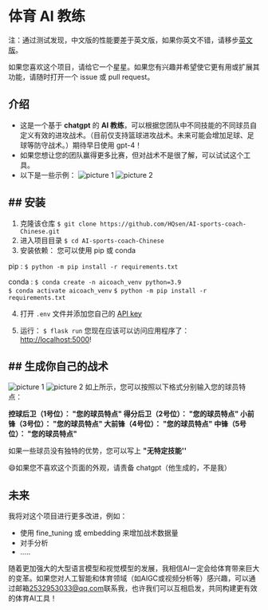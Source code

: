 # 体育 AI 教练
注：通过测试发现，中文版的性能要差于英文版，如果你英文不错，请移步[英文版](https://github.com/HQsen/AI_Coach_Sports)。

如果您喜欢这个项目，请给它一个星星。如果您有兴趣并希望使它更有用或扩展其功能，请随时打开一个 issue 或 pull request。
## 介绍
- 这是一个基于 **chatgpt** 的 **AI 教练**，可以根据您团队中不同技能的不同球员自定义有效的进攻战术。（目前仅支持篮球进攻战术。未来可能会增加足球、足球等防守战术。）期待早日使用 gpt-4！
- 如果您想让您的团队赢得更多比赛，但对战术不是很了解，可以试试这个工具。
- 以下是一些示例：
![picture 1](https://github.com/HQsen/AI_Coach_Sports/blob/main/image/1.png)
![picture 2](https://github.com/HQsen/AI_Coach_Sports/blob/main/image/2.png)


##  ## 安装
 1. 克隆该仓库
 ```$ git clone https://github.com/HQsen/AI-sports-coach-Chinese.git```
 2. 进入项目目录
 ```$ cd AI-sports-coach-Chinese```
 3. 安装依赖：
 您可以使用 pip 或 conda

pip :
 ```$ python -m pip install -r requirements.txt```
 
 conda :
 ```$ conda create -n aicoach_venv python=3.9```		
 ```$ conda activate aicoach_venv```
 ```$ python -m pip install -r requirements.txt```

4.  打开 `.env` 文件并添加您自己的 [API key](https://beta.openai.com/account/api-keys)
 
 5. 运行：
    ```$ flask run```
    您现在应该可以访问应用程序了： [http://localhost:5000](http://localhost:5000/)!


## ## 生成你自己的战术
![picture 1](https://github.com/HQsen/AI_Coach_Sports/blob/main/image/1.png)
![picture 2](https://github.com/HQsen/AI_Coach_Sports/blob/main/image/3.png)
如上所示，您可以按照以下格式分别输入您的球员特点：

**控球后卫（1号位）： "您的球员特点" 
得分后卫（2号位）： "您的球员特点" 
小前锋（3号位）： "您的球员特点" 
大前锋（4号位）： "您的球员特点" 
中锋（5号位）： "您的球员特点"**


如果一些球员没有独特的优势，您可以写上 **"无特定技能''**

:smile:如果您不喜欢这个页面的外观，请责备 chatgpt（他生成的，不是我）

## 未来
我将对这个项目进行更多改进，例如：
 - 使用 fine_tuning 或 embedding 来增加战术数据量
 - 对手分析
 - .....
 
随着更加强大的大型语言模型和视觉模型的发展，我相信AI一定会给体育带来巨大的变革。如果您对人工智能和体育领域（如AIGC或视频分析等）感兴趣，可以通过邮箱[2532953033@qq.com](mailto:2532953033@qq.com)联系我，也许我们可以互相启发，共同构建更有效的体育AI工具！
